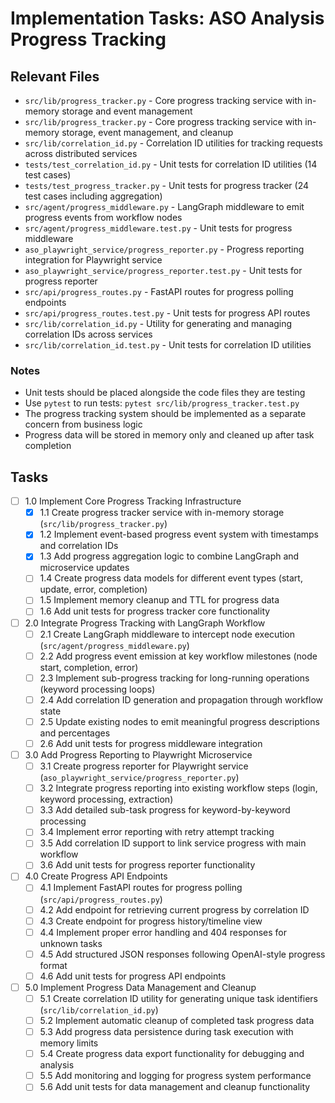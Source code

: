 # Implementation Tasks: ASO Analysis Progress Tracking

## Relevant Files

- `src/lib/progress_tracker.py` - Core progress tracking service with in-memory storage and event management
- `src/lib/progress_tracker.py` - Core progress tracking service with in-memory storage, event management, and cleanup
- `src/lib/correlation_id.py` - Correlation ID utilities for tracking requests across distributed services
- `tests/test_correlation_id.py` - Unit tests for correlation ID utilities (14 test cases)
- `tests/test_progress_tracker.py` - Unit tests for progress tracker (24 test cases including aggregation)
- `src/agent/progress_middleware.py` - LangGraph middleware to emit progress events from workflow nodes
- `src/agent/progress_middleware.test.py` - Unit tests for progress middleware
- `aso_playwright_service/progress_reporter.py` - Progress reporting integration for Playwright service
- `aso_playwright_service/progress_reporter.test.py` - Unit tests for progress reporter
- `src/api/progress_routes.py` - FastAPI routes for progress polling endpoints
- `src/api/progress_routes.test.py` - Unit tests for progress API routes
- `src/lib/correlation_id.py` - Utility for generating and managing correlation IDs across services
- `src/lib/correlation_id.test.py` - Unit tests for correlation ID utilities

### Notes

- Unit tests should be placed alongside the code files they are testing
- Use `pytest` to run tests: `pytest src/lib/progress_tracker.test.py`
- The progress tracking system should be implemented as a separate concern from business logic
- Progress data will be stored in memory only and cleaned up after task completion

## Tasks

- [ ] 1.0 Implement Core Progress Tracking Infrastructure
  - [x] 1.1 Create progress tracker service with in-memory storage (`src/lib/progress_tracker.py`)
  - [x] 1.2 Implement event-based progress event system with timestamps and correlation IDs
  - [x] 1.3 Add progress aggregation logic to combine LangGraph and microservice updates
  - [ ] 1.4 Create progress data models for different event types (start, update, error, completion)
  - [ ] 1.5 Implement memory cleanup and TTL for progress data
  - [ ] 1.6 Add unit tests for progress tracker core functionality

- [ ] 2.0 Integrate Progress Tracking with LangGraph Workflow
  - [ ] 2.1 Create LangGraph middleware to intercept node execution (`src/agent/progress_middleware.py`)
  - [ ] 2.2 Add progress event emission at key workflow milestones (node start, completion, error)
  - [ ] 2.3 Implement sub-progress tracking for long-running operations (keyword processing loops)
  - [ ] 2.4 Add correlation ID generation and propagation through workflow state
  - [ ] 2.5 Update existing nodes to emit meaningful progress descriptions and percentages
  - [ ] 2.6 Add unit tests for progress middleware integration

- [ ] 3.0 Add Progress Reporting to Playwright Microservice
  - [ ] 3.1 Create progress reporter for Playwright service (`aso_playwright_service/progress_reporter.py`)
  - [ ] 3.2 Integrate progress reporting into existing workflow steps (login, keyword processing, extraction)
  - [ ] 3.3 Add detailed sub-task progress for keyword-by-keyword processing
  - [ ] 3.4 Implement error reporting with retry attempt tracking
  - [ ] 3.5 Add correlation ID support to link service progress with main workflow
  - [ ] 3.6 Add unit tests for progress reporter functionality

- [ ] 4.0 Create Progress API Endpoints
  - [ ] 4.1 Implement FastAPI routes for progress polling (`src/api/progress_routes.py`)
  - [ ] 4.2 Add endpoint for retrieving current progress by correlation ID
  - [ ] 4.3 Create endpoint for progress history/timeline view
  - [ ] 4.4 Implement proper error handling and 404 responses for unknown tasks
  - [ ] 4.5 Add structured JSON responses following OpenAI-style progress format
  - [ ] 4.6 Add unit tests for progress API endpoints

- [ ] 5.0 Implement Progress Data Management and Cleanup
  - [ ] 5.1 Create correlation ID utility for generating unique task identifiers (`src/lib/correlation_id.py`)
  - [ ] 5.2 Implement automatic cleanup of completed task progress data
  - [ ] 5.3 Add progress data persistence during task execution with memory limits
  - [ ] 5.4 Create progress data export functionality for debugging and analysis
  - [ ] 5.5 Add monitoring and logging for progress system performance
  - [ ] 5.6 Add unit tests for data management and cleanup functionality